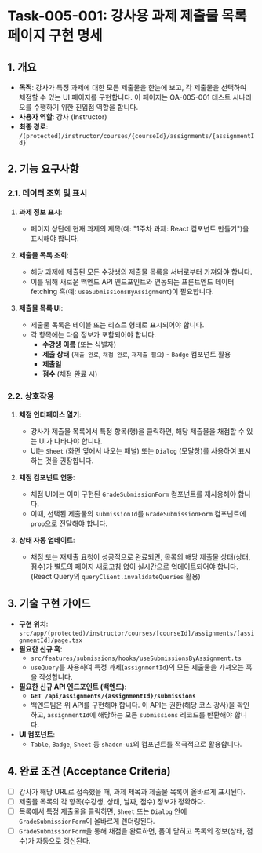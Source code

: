 # Task-005-001: 강사용 과제 제출물 목록 페이지 구현 명세

## 1. 개요

- **목적**: 강사가 특정 과제에 대한 모든 제출물을 한눈에 보고, 각 제출물을 선택하여 채점할 수 있는 UI 페이지를 구현합니다. 이 페이지는 QA-005-001 테스트 시나리오를 수행하기 위한 진입점 역할을 합니다.
- **사용자 역할**: 강사 (Instructor)
- **최종 경로**: `/(protected)/instructor/courses/{courseId}/assignments/{assignmentId}`

## 2. 기능 요구사항

### 2.1. 데이터 조회 및 표시

1.  **과제 정보 표시**:
    - 페이지 상단에 현재 과제의 제목(예: "1주차 과제: React 컴포넌트 만들기")을 표시해야 합니다.

2.  **제출물 목록 조회**:
    - 해당 과제에 제출된 모든 수강생의 제출물 목록을 서버로부터 가져와야 합니다.
    - 이를 위해 새로운 백엔드 API 엔드포인트와 연동되는 프론트엔드 데이터 fetching 훅(예: `useSubmissionsByAssignment`)이 필요합니다.

3.  **제출물 목록 UI**:
    - 제출물 목록은 테이블 또는 리스트 형태로 표시되어야 합니다.
    - 각 항목에는 다음 정보가 포함되어야 합니다.
        - **수강생 이름** (또는 식별자)
        - **제출 상태** (`제출 완료`, `채점 완료`, `재제출 필요`) - `Badge` 컴포넌트 활용
        - **제출일**
        - **점수** (채점 완료 시)

### 2.2. 상호작용

1.  **채점 인터페이스 열기**:
    - 강사가 제출물 목록에서 특정 항목(행)을 클릭하면, 해당 제출물을 채점할 수 있는 UI가 나타나야 합니다.
    - UI는 `Sheet` (화면 옆에서 나오는 패널) 또는 `Dialog` (모달창)를 사용하여 표시하는 것을 권장합니다.

2.  **채점 컴포넌트 연동**:
    - 채점 UI에는 이미 구현된 `GradeSubmissionForm` 컴포넌트를 재사용해야 합니다.
    - 이때, 선택된 제출물의 `submissionId`를 `GradeSubmissionForm` 컴포넌트에 `prop`으로 전달해야 합니다.

3.  **상태 자동 업데이트**:
    - 채점 또는 재제출 요청이 성공적으로 완료되면, 목록의 해당 제출물 상태(상태, 점수)가 별도의 페이지 새로고침 없이 실시간으로 업데이트되어야 합니다. (React Query의 `queryClient.invalidateQueries` 활용)

## 3. 기술 구현 가이드

- **구현 위치**: `src/app/(protected)/instructor/courses/[courseId]/assignments/[assignmentId]/page.tsx`
- **필요한 신규 훅**:
    - `src/features/submissions/hooks/useSubmissionsByAssignment.ts`
    - `useQuery`를 사용하여 특정 과제(`assignmentId`)의 모든 제출물을 가져오는 훅을 작성합니다.
- **필요한 신규 API 엔드포인트 (백엔드)**:
    - **`GET /api/assignments/{assignmentId}/submissions`**
    - 백엔드팀은 위 API를 구현해야 합니다. 이 API는 권한(해당 코스 강사)을 확인하고, `assignmentId`에 해당하는 모든 `submissions` 레코드를 반환해야 합니다.
- **UI 컴포넌트**:
    - `Table`, `Badge`, `Sheet` 등 `shadcn-ui`의 컴포넌트를 적극적으로 활용합니다.

## 4. 완료 조건 (Acceptance Criteria)

- [ ] 강사가 해당 URL로 접속했을 때, 과제 제목과 제출물 목록이 올바르게 표시된다.
- [ ] 제출물 목록의 각 항목(수강생, 상태, 날짜, 점수) 정보가 정확하다.
- [ ] 목록에서 특정 제출물을 클릭하면, `Sheet` 또는 `Dialog` 안에 `GradeSubmissionForm`이 올바르게 렌더링된다.
- [ ] `GradeSubmissionForm`을 통해 채점을 완료하면, 폼이 닫히고 목록의 정보(상태, 점수)가 자동으로 갱신된다.
